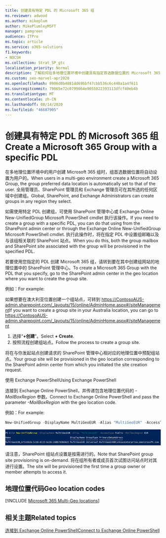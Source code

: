 ```yaml
---
title: 创建具有特定 PDL 的 Microsoft 365 组
ms.reviewer: adwood
ms.author: mikeplum
author: MikePlumleyMSFT
manager: pamgreen
audience: ITPro
ms.topic: article
ms.service: o365-solutions
f1.keywords:
- NOCSH
ms.collection: Strat_SP_gtc
localization_priority: Normal
description: 了解如何在多地理位置环境中创建具有指定首选数据位置的 Microsoft 365 组。
ms.custom: seo-marvel-apr2020
ms.openlocfilehash: 0906d0b4881dd69bbf47cbb536c6c448a1a4f611
ms.sourcegitcommit: 79065e72c0799064e9055022393113dfcf40eb4b
ms.translationtype: MT
ms.contentlocale: zh-CN
ms.lasthandoff: 08/14/2020
ms.locfileid: "46687905"
---
```

# <a name="create-a-microsoft-365-group-with-a-specific-pdl"></a><span data-ttu-id="c7941-103">创建具有特定 PDL 的 Microsoft 365 组</span><span class="sxs-lookup"><span data-stu-id="c7941-103">Create a Microsoft 365 Group with a specific PDL</span></span>

<span data-ttu-id="c7941-104">在多地理位置环境中的用户创建 Microsoft 365 组时，组首选数据位置将自动设置为用户的。</span><span class="sxs-lookup"><span data-stu-id="c7941-104">When users in a multi-geo environment create a Microsoft 365 Group, the group preferred data location is automatically set to that of the user.</span></span> <span data-ttu-id="c7941-105">全局管理员、SharePoint 管理员和 Exchange 管理员可在其所选的任何区域中创建组。</span><span class="sxs-lookup"><span data-stu-id="c7941-105">Global, SharePoint, and Exchange Administrators can create groups in any region they select.</span></span> 

<span data-ttu-id="c7941-106">如需使用特定 PDL 创建组，可使用 SharePoint 管理中心或 Exchange Online New-UnifiedGroup Microsoft PowerShell cmdlet 执行该操作。</span><span class="sxs-lookup"><span data-stu-id="c7941-106">If you need to create a group with a specific PDL, you can do that using from the SharePoint admin center or through the Exchange Online New-UnifiedGroup Microsoft PowerShell cmdlet.</span></span> <span data-ttu-id="c7941-107">执行此操作时，将在指定 PDL 中设置组邮箱以及与该组相关联的 SharePoint 站点。</span><span class="sxs-lookup"><span data-stu-id="c7941-107">When you do this, both the group mailbox and SharePoint site associated with the group will be provisioned in the specified PDL.</span></span>

<span data-ttu-id="c7941-108">若要使用您指定的 PDL 创建 Microsoft 365 组，请转到要在其中创建组网站的地理位置中的 SharePoint 管理中心。</span><span class="sxs-lookup"><span data-stu-id="c7941-108">To create a Microsoft 365 Group with the PDL that you specify, go to the SharePoint admin center in the geo location where you want to create the group site.</span></span>

<span data-ttu-id="c7941-109">例如：</span><span class="sxs-lookup"><span data-stu-id="c7941-109">For example:</span></span>

<span data-ttu-id="c7941-110">如果想要在澳大利亚位置创建一个组站点，可转到 https://ContosoAUS-admin.sharepoint.com/_layouts/15/online/AdminHome.aspx#/siteManagement</span><span class="sxs-lookup"><span data-stu-id="c7941-110">If you want to create a group site in your Australia location, you can go to https://ContosoAUS-admin.sharepoint.com/_layouts/15/online/AdminHome.aspx#/siteManagement</span></span>

1. <span data-ttu-id="c7941-111">选择“**+创建**”。</span><span class="sxs-lookup"><span data-stu-id="c7941-111">Select **+ Create**.</span></span>
2. <span data-ttu-id="c7941-112">按照流程创建组站点。</span><span class="sxs-lookup"><span data-stu-id="c7941-112">Follow the process to create a group site.</span></span>

<span data-ttu-id="c7941-113">将在与你发起站点创建请求的 SharePoint 管理中心相对应的地理位置中预配组站点。</span><span class="sxs-lookup"><span data-stu-id="c7941-113">Your group site will be provisioned in the geo location corresponding to the SharePoint admin center from which you initiated the site creation request.</span></span> 

<span data-ttu-id="c7941-114">使用 Exchange PowerShell</span><span class="sxs-lookup"><span data-stu-id="c7941-114">Using Exchange PowerShell</span></span> 

<span data-ttu-id="c7941-115">连接到 Exchange Online PowerShell，并传递包含地理位置代码的 *-MailBoxRegion* 参数。</span><span class="sxs-lookup"><span data-stu-id="c7941-115">Connect to Exchange Online PowerShell and pass the parameter *-MailBoxRegion* with the geo location code.</span></span>

<span data-ttu-id="c7941-116">例如：</span><span class="sxs-lookup"><span data-stu-id="c7941-116">For example:</span></span> 

```PowerShell
New-UnifiedGroup -DisplayName MultiGeoEUR -Alias "MultiGeoEUR" -AccessType Public -MailboxRegion EUR 
```

![New-UnifiedGroup PowerShell cmdlet 及语法的屏幕截图](../media/multi-geo-new-group-with-pdl-powershell.png)

<span data-ttu-id="c7941-118">请注意，SharePoint 组站点设置是按需进行的。</span><span class="sxs-lookup"><span data-stu-id="c7941-118">Note that SharePoint group site provisioning is on-demand.</span></span> <span data-ttu-id="c7941-119">将在组所有者或成员首次试图访问站点时对其进行设置。</span><span class="sxs-lookup"><span data-stu-id="c7941-119">The site will be provisioned the first time a group owner or member attempts to access it.</span></span>

## <a name="geo-location-codes"></a><span data-ttu-id="c7941-120">地理位置代码</span><span class="sxs-lookup"><span data-stu-id="c7941-120">Geo location codes</span></span>

[!INCLUDE [Microsoft 365 Multi-Geo locations](../includes/microsoft-365-multi-geo-locations.md)]

## <a name="related-topics"></a><span data-ttu-id="c7941-121">相关主题</span><span class="sxs-lookup"><span data-stu-id="c7941-121">Related topics</span></span>

[<span data-ttu-id="c7941-122">连接到 Exchange Online PowerShell</span><span class="sxs-lookup"><span data-stu-id="c7941-122">Connect to Exchange Online PowerShell</span></span>](https://docs.microsoft.com/powershell/exchange/exchange-online/connect-to-exchange-online-powershell/connect-to-exchange-online-powershell)
